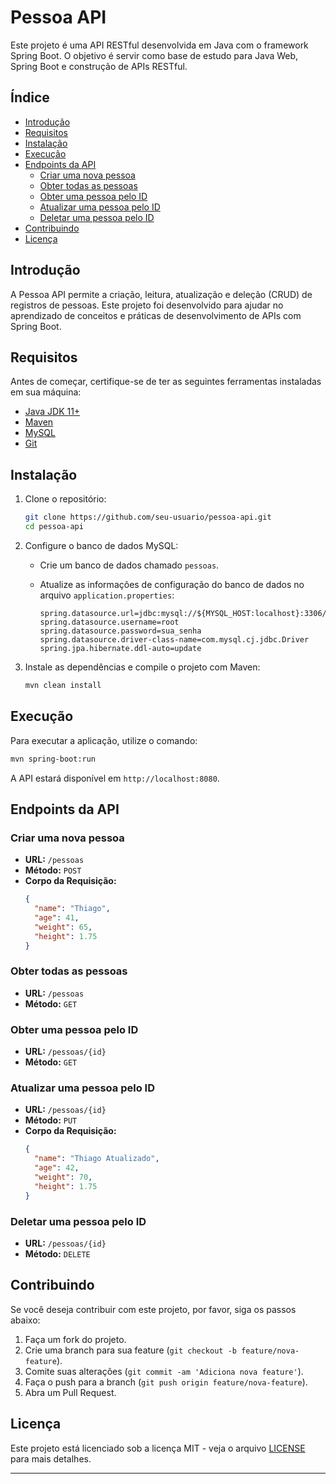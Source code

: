 
# Pessoa API

Este projeto é uma API RESTful desenvolvida em Java com o framework Spring Boot. O objetivo é servir como base de estudo para Java Web, Spring Boot e construção de APIs RESTful.

## Índice

- [Introdução](#introdução)
- [Requisitos](#requisitos)
- [Instalação](#instalação)
- [Execução](#execução)
- [Endpoints da API](#endpoints-da-api)
  - [Criar uma nova pessoa](#criar-uma-nova-pessoa)
  - [Obter todas as pessoas](#obter-todas-as-pessoas)
  - [Obter uma pessoa pelo ID](#obter-uma-pessoa-pelo-id)
  - [Atualizar uma pessoa pelo ID](#atualizar-uma-pessoa-pelo-id)
  - [Deletar uma pessoa pelo ID](#deletar-uma-pessoa-pelo-id)
- [Contribuindo](#contribuindo)
- [Licença](#licença)

## Introdução

A Pessoa API permite a criação, leitura, atualização e deleção (CRUD) de registros de pessoas. Este projeto foi desenvolvido para ajudar no aprendizado de conceitos e práticas de desenvolvimento de APIs com Spring Boot.

## Requisitos

Antes de começar, certifique-se de ter as seguintes ferramentas instaladas em sua máquina:

- [Java JDK 11+](https://www.oracle.com/java/technologies/javase-jdk11-downloads.html)
- [Maven](https://maven.apache.org/install.html)
- [MySQL](https://dev.mysql.com/downloads/installer/)
- [Git](https://git-scm.com/downloads)

## Instalação

1. Clone o repositório:

    ```bash
    git clone https://github.com/seu-usuario/pessoa-api.git
    cd pessoa-api
    ```

2. Configure o banco de dados MySQL:

    - Crie um banco de dados chamado `pessoas`.
    - Atualize as informações de configuração do banco de dados no arquivo `application.properties`:

      ```properties
      spring.datasource.url=jdbc:mysql://${MYSQL_HOST:localhost}:3306/pessoas
      spring.datasource.username=root
      spring.datasource.password=sua_senha
      spring.datasource.driver-class-name=com.mysql.cj.jdbc.Driver
      spring.jpa.hibernate.ddl-auto=update
      ```

3. Instale as dependências e compile o projeto com Maven:

    ```bash
    mvn clean install
    ```

## Execução

Para executar a aplicação, utilize o comando:

```bash
mvn spring-boot:run
```

A API estará disponível em `http://localhost:8080`.

## Endpoints da API

### Criar uma nova pessoa

- **URL:** `/pessoas`
- **Método:** `POST`
- **Corpo da Requisição:**
  ```json
  {
    "name": "Thiago",
    "age": 41,
    "weight": 65,
    "height": 1.75
  }
  ```

### Obter todas as pessoas

- **URL:** `/pessoas`
- **Método:** `GET`

### Obter uma pessoa pelo ID

- **URL:** `/pessoas/{id}`
- **Método:** `GET`

### Atualizar uma pessoa pelo ID

- **URL:** `/pessoas/{id}`
- **Método:** `PUT`
- **Corpo da Requisição:**
  ```json
  {
    "name": "Thiago Atualizado",
    "age": 42,
    "weight": 70,
    "height": 1.75
  }
  ```

### Deletar uma pessoa pelo ID

- **URL:** `/pessoas/{id}`
- **Método:** `DELETE`

## Contribuindo

Se você deseja contribuir com este projeto, por favor, siga os passos abaixo:

1. Faça um fork do projeto.
2. Crie uma branch para sua feature (`git checkout -b feature/nova-feature`).
3. Comite suas alterações (`git commit -am 'Adiciona nova feature'`).
4. Faça o push para a branch (`git push origin feature/nova-feature`).
5. Abra um Pull Request.

## Licença

Este projeto está licenciado sob a licença MIT - veja o arquivo [LICENSE](LICENSE) para mais detalhes.

---


